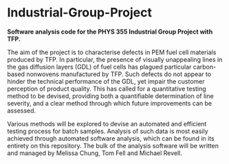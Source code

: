 # Industrial-Group-Project
**Software analysis code for the PHYS 355 Industrial Group Project with TFP.**

The aim of the project is to characterise defects in PEM fuel cell materials produced by TFP. In particular, the presence of visually unappealing lines in the gas diffusion layers (GDL) of fuel cells has plagued particular carbon-based nonwovens manufactured by TFP. Such defects do not appear to hinder the technical performance of the GDL, yet impair the customer perception of product quality. This has called for a quantitative testing method to be devised, providing both a quantifiable determination of line severity, and a clear method through which future improvements can be assessed.

Various methods will be explored to devise an automated and efficient testing process for batch samples. Analysis of such data is most easily achieved through automated software analysis, which can be found in its entirety on this repository. The bulk of the analysis software will be written and managed by Melissa Chung, Tom Fell and Michael Revell.
